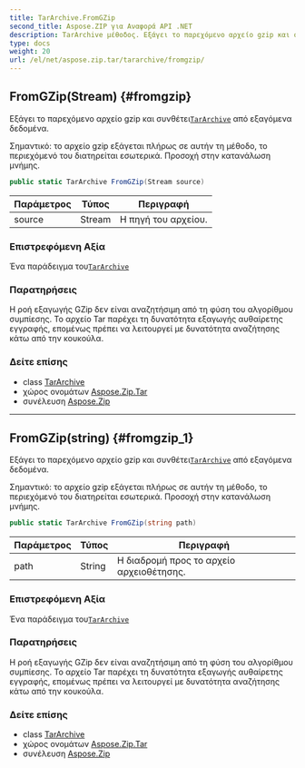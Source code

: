 ```yaml
---
title: TarArchive.FromGZip
second_title: Aspose.ZIP για Αναφορά API .NET
description: TarArchive μέθοδος. Εξάγει το παρεχόμενο αρχείο gzip και συνθέτειTarArchive από εξαγόμενα δεδομένα.
type: docs
weight: 20
url: /el/net/aspose.zip.tar/tararchive/fromgzip/
---
```

## FromGZip(Stream) {#fromgzip}

Εξάγει το παρεχόμενο αρχείο gzip και συνθέτει[`TarArchive`](../) από εξαγόμενα δεδομένα.

Σημαντικό: το αρχείο gzip εξάγεται πλήρως σε αυτήν τη μέθοδο, το περιεχόμενό του διατηρείται εσωτερικά. Προσοχή στην κατανάλωση μνήμης.

```csharp
public static TarArchive FromGZip(Stream source)
```

| Παράμετρος | Τύπος | Περιγραφή |
| --- | --- | --- |
| source | Stream | Η πηγή του αρχείου. |

### Επιστρεφόμενη Αξία

Ένα παράδειγμα του[`TarArchive`](../)

### Παρατηρήσεις

Η ροή εξαγωγής GZip δεν είναι αναζητήσιμη από τη φύση του αλγορίθμου συμπίεσης. Το αρχείο Tar παρέχει τη δυνατότητα εξαγωγής αυθαίρετης εγγραφής, επομένως πρέπει να λειτουργεί με δυνατότητα αναζήτησης κάτω από την κουκούλα.

### Δείτε επίσης

* class [TarArchive](../)
* χώρος ονομάτων [Aspose.Zip.Tar](../../tararchive/)
* συνέλευση [Aspose.Zip](../../../)

---

## FromGZip(string) {#fromgzip_1}

Εξάγει το παρεχόμενο αρχείο gzip και συνθέτει[`TarArchive`](../) από εξαγόμενα δεδομένα.

Σημαντικό: το αρχείο gzip εξάγεται πλήρως σε αυτήν τη μέθοδο, το περιεχόμενό του διατηρείται εσωτερικά. Προσοχή στην κατανάλωση μνήμης.

```csharp
public static TarArchive FromGZip(string path)
```

| Παράμετρος | Τύπος | Περιγραφή |
| --- | --- | --- |
| path | String | Η διαδρομή προς το αρχείο αρχειοθέτησης. |

### Επιστρεφόμενη Αξία

Ένα παράδειγμα του[`TarArchive`](../)

### Παρατηρήσεις

Η ροή εξαγωγής GZip δεν είναι αναζητήσιμη από τη φύση του αλγορίθμου συμπίεσης. Το αρχείο Tar παρέχει τη δυνατότητα εξαγωγής αυθαίρετης εγγραφής, επομένως πρέπει να λειτουργεί με δυνατότητα αναζήτησης κάτω από την κουκούλα.

### Δείτε επίσης

* class [TarArchive](../)
* χώρος ονομάτων [Aspose.Zip.Tar](../../tararchive/)
* συνέλευση [Aspose.Zip](../../../)


